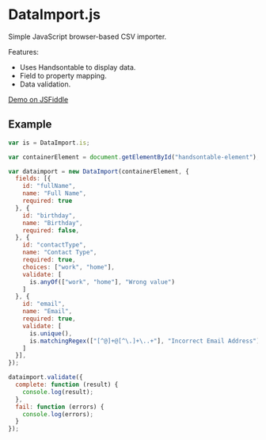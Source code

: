 # DataImport.js

Simple JavaScript browser-based CSV importer.

Features:
 * Uses Handsontable to display data.
 * Field to property mapping.
 * Data validation.

[Demo on JSFiddle](https://jsfiddle.net/gh/get/library/pure/burnash/dataimport/tree/master/demo/)

## Example

```javascript
var is = DataImport.is;

var containerElement = document.getElementById("handsontable-element");

var dataimport = new DataImport(containerElement, {
  fields: [{
    id: "fullName",
    name: "Full Name",
    required: true
  }, {
    id: "birthday",
    name: "Birthday",
    required: false,
  }, {
    id: "contactType",
    name: "Contact Type",
    required: true,
    choices: ["work", "home"],
    validate: [
      is.anyOf(["work", "home"], "Wrong value")
    ]
  }, {
    id: "email",
    name: "Email",
    required: true,
    validate: [
      is.unique(),
      is.matchingRegex(["[^@]+@[^\.]+\..+"], "Incorrect Email Address")
    ]
  }],
});

dataimport.validate({
  complete: function (result) {
    console.log(result);
  },
  fail: function (errors) {
    console.log(errors);
  }
});
```
